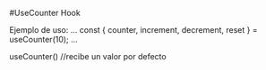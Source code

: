 #UseCounter Hook


Ejemplo de uso:
...
    const { counter, increment, decrement, reset } = useCounter(10);
...

useCounter() //recibe un valor por defecto